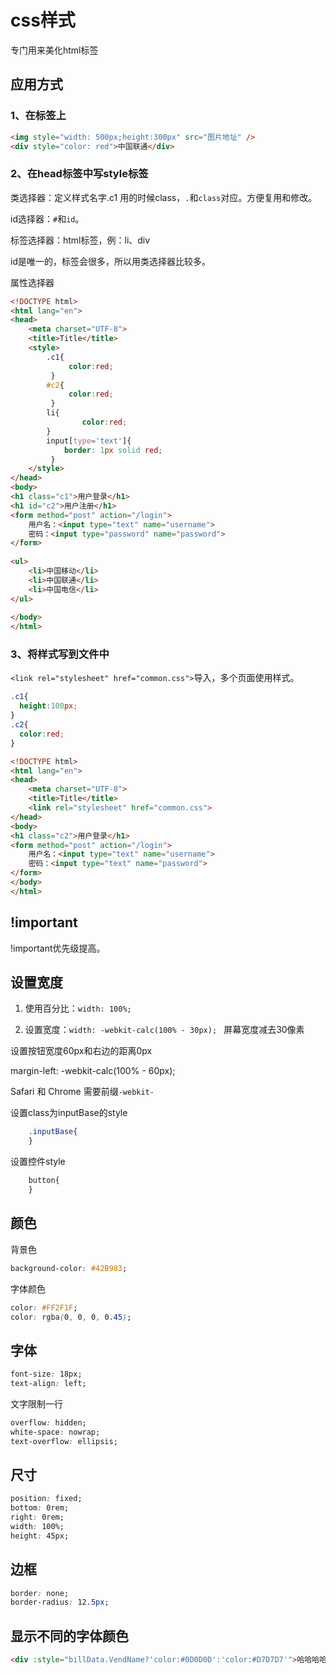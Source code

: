 # css样式

专门用来美化html标签

## 应用方式

### 1、在标签上

```html
<img style="width: 500px;height:300px" src="图片地址" />
<div style="color: red">中国联通</div>
```

### 2、在head标签中写style标签

类选择器：定义样式名字.c1 用的时候class，`.`和`class`对应。方便复用和修改。

id选择器：`#`和`id`。

标签选择器：html标签，例：li、div

id是唯一的，标签会很多，所以用类选择器比较多。

属性选择器

```html
<!DOCTYPE html>
<html lang="en">
<head>
    <meta charset="UTF-8">
    <title>Title</title>
    <style>
        .c1{
             color:red;
         }
      	#c2{
             color:red;
         }
      	li{
          		color:red;
        }
      	input[type='text']{
            border: 1px solid red;
         }
    </style>
</head>
<body>
<h1 class="c1">用户登录</h1>
<h1 id="c2">用户注册</h1>
<form method="post" action="/login">
    用户名：<input type="text" name="username">
    密码：<input type="password" name="password">
</form>
  
<ul>
    <li>中国移动</li>
    <li>中国联通</li>
    <li>中国电信</li>
</ul>
  
</body>
</html>
```

### 3、将样式写到文件中

`<link rel="stylesheet" href="common.css">`导入，多个页面使用样式。

```css
.c1{
  height:100px;
}
.c2{
  color:red;
}
```

```html
<!DOCTYPE html>
<html lang="en">
<head>
    <meta charset="UTF-8">
    <title>Title</title>
    <link rel="stylesheet" href="common.css">
</head>
<body>
<h1 class="c2">用户登录</h1>
<form method="post" action="/login">
    用户名：<input type="text" name="username">
    密码：<input type="text" name="password">
</form>
</body>
</html>
```





## !important

!important优先级提高。

## 设置宽度

1. 使用百分比：`width: 100%;`

2. 设置宽度：`width: -webkit-calc(100% - 30px); ` 屏幕宽度减去30像素

设置按钮宽度60px和右边的距离0px

margin-left: -webkit-calc(100% - 60px);

Safari 和 Chrome 需要前缀`-webkit-`



设置class为inputBase的style

```css
	.inputBase{
	}
```

设置控件style

```css
	button{
	}
```

## 颜色

背景色

```css
background-color: #42B983;
```

字体颜色

```css
color: #FF2F1F;
color: rgba(0, 0, 0, 0.45);  
```

## 字体

```css
font-size: 18px;
text-align: left;
```

文字限制一行

```css
overflow: hidden;
white-space: nowrap;
text-overflow: ellipsis;
```

## 尺寸

```css
position: fixed;
bottom: 0rem;
right: 0rem;
width: 100%;
height: 45px;
```

## 边框

```css
border: none;
border-radius: 12.5px;
```

## 显示不同的字体颜色

```html
<div :style="billData.VendName?'color:#0D0D0D':'color:#D7D7D7'">哈哈哈哈哈</div>
```

